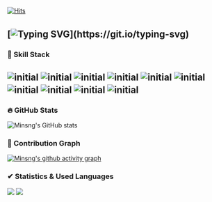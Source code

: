 <!--
**Minsng/Minsng** is a ✨ _special_ ✨ repository because its `README.md` (this file) appears on your GitHub profile.
 
Here are some ideas to get you started:

- 🔭 I’m currently working on ...
- 🌱 I’m currently learning ...
- 👯 I’m looking to collaborate on ...
- 🤔 I’m looking for help with ...
- 💬 Ask me about ...
- 📫 How to reach me: ...
- 😄 Pronouns: ...
- ⚡ Fun fact: ...
-->



[![Hits](https://hits.seeyoufarm.com/api/count/incr/badge.svg?url=https%3A%2F%2Fgithub.com%2FMinsng&count_bg=%23E582D8&title_bg=%23193549&icon=github.svg&icon_color=%23FFFFFF&title=hits&edge_flat=false)](https://hits.seeyoufarm.com)

[![Typing SVG](https://readme-typing-svg.herokuapp.com?font=Fira+Code&weight=600&duration=3000&pause=5000&color=0075c1&width=435&lines=Hi%F0%9F%96%90+Thank+you+for+visiting+GitHub.)](https://git.io/typing-svg)
　
---
   
### 👻 Skill Stack
![initial](https://img.shields.io/badge/html5-f44b21?style=flat-square&logo=html5&logoColor=white) ![initial](https://img.shields.io/badge/css3-3492ff?style=flat-square&logo=css3&logoColor=white) ![initial](https://img.shields.io/badge/Javascript-fecc00?style=flat-square&logo=javascript&logoColor=white) ![initial](https://img.shields.io/badge/jquery-3484d2?style=flat-square&logo=jquery&logoColor=white) ![initial](https://img.shields.io/badge/json-21c25e?style=flat-square&logo=json&logoColor=white) ![initial](https://img.shields.io/badge/react-48cef7?style=flat-square&logo=react&logoColor=white) ![initial](https://img.shields.io/badge/bootstrap-7952b3?style=flat-square&logo=bootstrap&logoColor=white) ![initial](https://img.shields.io/badge/wordpress-005571?style=flat-square&logo=wordpress&logoColor=white) ![initial](https://img.shields.io/badge/photoshop-148eff?style=flat-square&logo=adobephotoshop&logoColor=white) ![initial](https://img.shields.io/badge/illustrator-ff9a00?style=flat-square&logo=adobeillustrator&logoColor=white)
　
---
   
### 🔥 GitHub Stats
![Minsng's GitHub stats](https://github-readme-stats.vercel.app/api?username=Minsng&hide=contribs,prs&show_icons=true&&theme=cobalt)


### 🌱 Contribution Graph
[![Minsng's github activity graph](https://github-readme-activity-graph.cyclic.app/graph?username=Minsng&theme=onedark&radius=16)](https://github.com/ashutosh00710/github-readme-activity-graph)

<!--
[![Minsng's github activity graph](https://activity-graph.herokuapp.com/graph?username=Minsng&theme=onedark&radius=16)](https://github.com/Minsng/github-readme-activity-graph)
-->

<!--
<a href='https://github.com/Minsng/github-stats-transparent'>
-->

### ✔ Statistics & Used Languages
![](https://github.com/Minsng/github-stats-transparent/blob/output/generated/overview.svg)
![](https://github.com/Minsng/github-stats-transparent/blob/output/generated/languages.svg)

<!--
<a href="2">
   <img src="https://raw.githubusercontent.com/Minsng/github-stats-transparent/output/generated/overview.svg" width="49.2%" />

   
   <img src="https://raw.githubusercontent.com/Minsng/github-stats-transparent/output/generated/languages.svg" width="49.2%" />
</a>
-->
